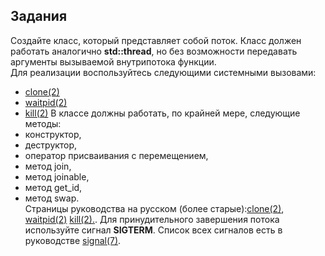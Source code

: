 ## Задания

Создайте класс, который представляет собой поток. Класс должен работать аналогично **std::thread**, 
но без возможности передавать аргументы вызываемой внутрипотока функции.    
Для реализации воспользуйтесь следующими системными вызовами:    
+ [clone(2)](http://man7.org/linux/man-pages/man2/clone.2.html)
+ [waitpid(2)](http://man7.org/linux/man-pages/man2/waitpid.2.html)
+ [kill(2)](http://man7.org/linux/man-pages/man2/kill.2.html)
В классе должны работать, по крайней мере, следующие методы:   
+ конструктор,
+ деструктор,
+ оператор присваивания с перемещением,
+ метод join,
+ метод joinable,
+ метод get_id,
+ метод swap.  
Страницы руководства на русском (более старые):[clone(2)](https://www.opennet.ru/man.shtml?topic=clone&russian=0&category=2), 
[waitpid(2)](https://www.opennet.ru/man.shtml?topic=waitpid&russian=0&category=2)
[kill(2).](https://www.opennet.ru/man.shtml?topic=kill&russian=0&category=2).
Для принудительного завершения потока используйте сигнал **SIGTERM**. Список
всех сигналов есть в руководстве [signal(7)](http://man7.org/linux/man-pages/man7/signal.7.html).
